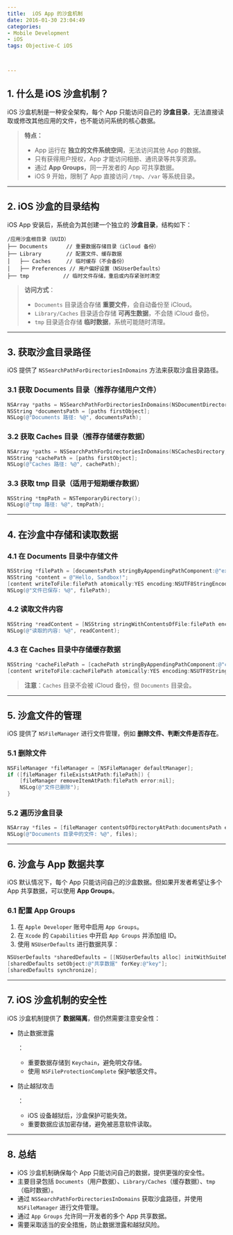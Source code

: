 ```yaml
---
title:  iOS App 的沙盒机制
date: 2016-01-30 23:04:49
categories: 
- Mobile Development 
- iOS
tags: Objective-C iOS



---
```




## **1. 什么是 iOS 沙盒机制？**

iOS 沙盒机制是一种安全架构，每个 App 只能访问自己的 **沙盒目录**，无法直接读取或修改其他应用的文件，也不能访问系统的核心数据。

> **特点：**
>
> - App 运行在 **独立的文件系统空间**，无法访问其他 App 的数据。
> - 只有获得用户授权，App 才能访问相册、通讯录等共享资源。
> - 通过 **App Groups**，同一开发者的 App 可共享数据。
> - iOS 9 开始，限制了 App 直接访问 `/tmp`、`/var` 等系统目录。

------

## **2. iOS 沙盒的目录结构**

iOS App 安装后，系统会为其创建一个独立的 **沙盒目录**，结构如下：

```
/应用沙盒根目录（UUID）
├── Documents      // 重要数据存储目录（iCloud 备份）
├── Library        // 配置文件、缓存数据
│   ├── Caches     // 临时缓存（不会备份）
│   ├── Preferences // 用户偏好设置（NSUserDefaults）
├── tmp           // 临时文件存储，重启或内存紧张时清空
```

> **访问方式**：
>
> - `Documents` 目录适合存储 **重要文件**，会自动备份至 iCloud。
> - `Library/Caches` 目录适合存储 **可再生数据**，不会随 iCloud 备份。
> - `tmp` 目录适合存储 **临时数据**，系统可能随时清理。

------

## **3. 获取沙盒目录路径**

iOS 提供了 `NSSearchPathForDirectoriesInDomains` 方法来获取沙盒目录路径。

### **3.1 获取 Documents 目录**（推荐存储用户文件）

```objective-c
NSArray *paths = NSSearchPathForDirectoriesInDomains(NSDocumentDirectory, NSUserDomainMask, YES);
NSString *documentsPath = [paths firstObject];
NSLog(@"Documents 路径: %@", documentsPath);
```

### **3.2 获取 Caches 目录**（推荐存储缓存数据）

```objective-c
NSArray *paths = NSSearchPathForDirectoriesInDomains(NSCachesDirectory, NSUserDomainMask, YES);
NSString *cachePath = [paths firstObject];
NSLog(@"Caches 路径: %@", cachePath);
```

### **3.3 获取 tmp 目录**（适用于短期缓存数据）

```objective-c
NSString *tmpPath = NSTemporaryDirectory();
NSLog(@"tmp 路径: %@", tmpPath);
```

------

## **4. 在沙盒中存储和读取数据**

### **4.1 在 Documents 目录中存储文件**

```objective-c
NSString *filePath = [documentsPath stringByAppendingPathComponent:@"example.txt"];
NSString *content = @"Hello, Sandbox!";
[content writeToFile:filePath atomically:YES encoding:NSUTF8StringEncoding error:nil];
NSLog(@"文件已保存: %@", filePath);
```

### **4.2 读取文件内容**

```objective-c
NSString *readContent = [NSString stringWithContentsOfFile:filePath encoding:NSUTF8StringEncoding error:nil];
NSLog(@"读取的内容: %@", readContent);
```

### **4.3 在 Caches 目录中存储缓存数据**

```objective-c
NSString *cacheFilePath = [cachePath stringByAppendingPathComponent:@"cache_data.txt"];
[content writeToFile:cacheFilePath atomically:YES encoding:NSUTF8StringEncoding error:nil];
```

> **注意**：`Caches` 目录不会被 iCloud 备份，但 `Documents` 目录会。

------

## **5. 沙盒文件的管理**

iOS 提供了 `NSFileManager` 进行文件管理，例如 **删除文件、判断文件是否存在**。

### **5.1 删除文件**

```objective-c
NSFileManager *fileManager = [NSFileManager defaultManager];
if ([fileManager fileExistsAtPath:filePath]) {
    [fileManager removeItemAtPath:filePath error:nil];
    NSLog(@"文件已删除");
}
```

### **5.2 遍历沙盒目录**

```objective-c
NSArray *files = [fileManager contentsOfDirectoryAtPath:documentsPath error:nil];
NSLog(@"Documents 目录中的文件: %@", files);
```

------

## **6. 沙盒与 App 数据共享**

iOS 默认情况下，每个 App 只能访问自己的沙盒数据。但如果开发者希望让多个 App 共享数据，可以使用 **App Groups**。

### **6.1 配置 App Groups**

1. 在 `Apple Developer` 账号中启用 `App Groups`。
2. 在 `Xcode` 的 `Capabilities` 中开启 `App Groups` 并添加组 ID。
3. 使用 `NSUserDefaults` 进行数据共享：

```objective-c
NSUserDefaults *sharedDefaults = [[NSUserDefaults alloc] initWithSuiteName:@"group.com.example.myapp"];
[sharedDefaults setObject:@"共享数据" forKey:@"key"];
[sharedDefaults synchronize];
```

------

## **7. iOS 沙盒机制的安全性**

iOS 沙盒机制提供了 **数据隔离**，但仍然需要注意安全性：

- 防止数据泄露

  ：

  - 重要数据存储到 `Keychain`，避免明文存储。
  - 使用 `NSFileProtectionComplete` 保护敏感文件。

- 防止越狱攻击

  ：

  - iOS 设备越狱后，沙盒保护可能失效。
  - 重要数据应该加密存储，避免被恶意软件读取。

------

## **8. 总结**

- iOS 沙盒机制确保每个 App 只能访问自己的数据，提供更强的安全性。
- 主要目录包括 `Documents`（用户数据）、`Library/Caches`（缓存数据）、`tmp`（临时数据）。
- 通过 `NSSearchPathForDirectoriesInDomains` 获取沙盒路径，并使用 `NSFileManager` 进行文件管理。
- 通过 `App Groups` 允许同一开发者的多个 App 共享数据。
- 需要采取适当的安全措施，防止数据泄露和越狱风险。